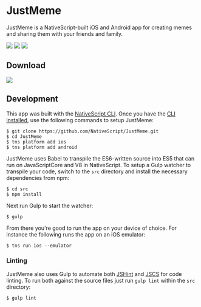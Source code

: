 # JustMeme

JustMeme is a NativeScript-built iOS and Android app for creating memes and sharing them with your friends and family.

![](assets/ss.png)
![](assets/ss2.png)
![](assets/ss3.png)

## Download

[![](assets/ios-app-store-icon.png)](https://itunes.apple.com/us/app/justmeme/id989340374?mt=8)

## Development

This app was built with the [NativeScript CLI](https://github.com/NativeScript/nativescript-cli). Once you have the [CLI installed](https://github.com/NativeScript/nativescript-cli#installation), use the following commands to setup JustMeme:

```
$ git clone https://github.com/NativeScript/JustMeme.git
$ cd JustMeme
$ tns platform add ios
$ tns platform add android
```

JustMeme uses Babel to transpile the ES6-written source into ES5 that can run on JavaScriptCore and V8 in NativeScript. To setup a Gulp watcher to transpile your code, switch to the `src` directory and install the necessary dependencies from npm:

```
$ cd src
$ npm install
```

Next run Gulp to start the watcher:

```
$ gulp
```

From there you're good to run the app on your device of choice. For instance the following runs the app on an iOS emulator:

```
$ tns run ios --emulator
```

### Linting

JustMeme also uses Gulp to automate both [JSHint](http://jshint.com/) and [JSCS](http://jscs.info/) for code linting. To run both against the source files just run `gulp lint` within the `src` directory:

```
$ gulp lint
```